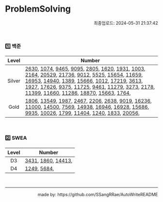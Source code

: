 # ProblemSolving
<p align="right"> 최종업로드: 2024-05-31 21:37:42 </p>


<br/>

### 1️⃣ 백준
| Level | Number |
| :------: | ------ |
| Silver | [2630](https://github.com/SSangRRae/ProblemSolving/tree/main/백준/Silver/2630. 색종이 만들기), [1074](https://github.com/SSangRRae/ProblemSolving/tree/main/백준/Silver/1074. Z), [9465](https://github.com/SSangRRae/ProblemSolving/tree/main/백준/Silver/9465. 스티커), [9095](https://github.com/SSangRRae/ProblemSolving/tree/main/백준/Silver/9095. 1， 2， 3 더하기), [2805](https://github.com/SSangRRae/ProblemSolving/tree/main/백준/Silver/2805. 나무 자르기), [1620](https://github.com/SSangRRae/ProblemSolving/tree/main/백준/Silver/1620. 나는야 포켓몬 마스터 이다솜), [1931](https://github.com/SSangRRae/ProblemSolving/tree/main/백준/Silver/1931. 회의실 배정), [1003](https://github.com/SSangRRae/ProblemSolving/tree/main/백준/Silver/1003. 피보나치 함수), [2164](https://github.com/SSangRRae/ProblemSolving/tree/main/백준/Silver/2164. 카드2), [20529](https://github.com/SSangRRae/ProblemSolving/tree/main/백준/Silver/20529. 가장 가까운 세 사람의 심리적 거리), [21736](https://github.com/SSangRRae/ProblemSolving/tree/main/백준/Silver/21736. 헌내기는 친구가 필요해), [9012](https://github.com/SSangRRae/ProblemSolving/tree/main/백준/Silver/9012. 괄호), [5525](https://github.com/SSangRRae/ProblemSolving/tree/main/백준/Silver/5525. IOIOI), [15654](https://github.com/SSangRRae/ProblemSolving/tree/main/백준/Silver/15654. N과 M （5）), [11659](https://github.com/SSangRRae/ProblemSolving/tree/main/백준/Silver/11659. 구간 합 구하기 4), [16953](https://github.com/SSangRRae/ProblemSolving/tree/main/백준/Silver/16953. A → B), [14940](https://github.com/SSangRRae/ProblemSolving/tree/main/백준/Silver/14940. 쉬운 최단거리), [1389](https://github.com/SSangRRae/ProblemSolving/tree/main/백준/Silver/1389. 케빈 베이컨의 6단계 법칙), [15666](https://github.com/SSangRRae/ProblemSolving/tree/main/백준/Silver/15666. N과 M （12）), [1012](https://github.com/SSangRRae/ProblemSolving/tree/main/백준/Silver/1012. 유기농 배추), [17219](https://github.com/SSangRRae/ProblemSolving/tree/main/백준/Silver/17219. 비밀번호 찾기), [3613](https://github.com/SSangRRae/ProblemSolving/tree/main/백준/Silver/3613. Java vs C＋＋), [1927](https://github.com/SSangRRae/ProblemSolving/tree/main/백준/Silver/1927. 최소 힙), [17626](https://github.com/SSangRRae/ProblemSolving/tree/main/백준/Silver/17626. Four Squares), [9375](https://github.com/SSangRRae/ProblemSolving/tree/main/백준/Silver/9375. 패션왕 신해빈), [11725](https://github.com/SSangRRae/ProblemSolving/tree/main/백준/Silver/11725. 트리의 부모 찾기), [9461](https://github.com/SSangRRae/ProblemSolving/tree/main/백준/Silver/9461. 파도반 수열), [11279](https://github.com/SSangRRae/ProblemSolving/tree/main/백준/Silver/11279. 최대 힙), [3273](https://github.com/SSangRRae/ProblemSolving/tree/main/백준/Silver/3273. 두 수의 합), [2178](https://github.com/SSangRRae/ProblemSolving/tree/main/백준/Silver/2178. 미로 탐색), [11399](https://github.com/SSangRRae/ProblemSolving/tree/main/백준/Silver/11399. ATM), [11660](https://github.com/SSangRRae/ProblemSolving/tree/main/백준/Silver/11660. 구간 합 구하기 5), [11286](https://github.com/SSangRRae/ProblemSolving/tree/main/백준/Silver/11286. 절댓값 힙), [18870](https://github.com/SSangRRae/ProblemSolving/tree/main/백준/Silver/18870. 좌표 압축), [15663](https://github.com/SSangRRae/ProblemSolving/tree/main/백준/Silver/15663. N과 M （9）), [1764](https://github.com/SSangRRae/ProblemSolving/tree/main/백준/Silver/1764. 듣보잡),  |
| Gold | [1806](https://github.com/SSangRRae/ProblemSolving/tree/main/백준/Gold/1806. 부분합), [13549](https://github.com/SSangRRae/ProblemSolving/tree/main/백준/Gold/13549. 숨바꼭질 3), [1987](https://github.com/SSangRRae/ProblemSolving/tree/main/백준/Gold/1987. 알파벳), [2467](https://github.com/SSangRRae/ProblemSolving/tree/main/백준/Gold/2467. 용액), [2206](https://github.com/SSangRRae/ProblemSolving/tree/main/백준/Gold/2206. 벽 부수고 이동하기), [2638](https://github.com/SSangRRae/ProblemSolving/tree/main/백준/Gold/2638. 치즈), [9019](https://github.com/SSangRRae/ProblemSolving/tree/main/백준/Gold/9019. DSLR), [16236](https://github.com/SSangRRae/ProblemSolving/tree/main/백준/Gold/16236. 아기 상어), [11000](https://github.com/SSangRRae/ProblemSolving/tree/main/백준/Gold/11000. 강의실 배정), [14500](https://github.com/SSangRRae/ProblemSolving/tree/main/백준/Gold/14500. 테트로미노), [7569](https://github.com/SSangRRae/ProblemSolving/tree/main/백준/Gold/7569. 토마토), [14938](https://github.com/SSangRRae/ProblemSolving/tree/main/백준/Gold/14938. 서강그라운드), [16946](https://github.com/SSangRRae/ProblemSolving/tree/main/백준/Gold/16946. 벽 부수고 이동하기 4), [16928](https://github.com/SSangRRae/ProblemSolving/tree/main/백준/Gold/16928. 뱀과 사다리 게임), [15686](https://github.com/SSangRRae/ProblemSolving/tree/main/백준/Gold/15686. 치킨 배달), [9935](https://github.com/SSangRRae/ProblemSolving/tree/main/백준/Gold/9935. 문자열 폭발), [10026](https://github.com/SSangRRae/ProblemSolving/tree/main/백준/Gold/10026. 적록색약), [1799](https://github.com/SSangRRae/ProblemSolving/tree/main/백준/Gold/1799. 비숍), [11404](https://github.com/SSangRRae/ProblemSolving/tree/main/백준/Gold/11404. 플로이드), [1240](https://github.com/SSangRRae/ProblemSolving/tree/main/백준/Gold/1240. 노드사이의 거리), [1833](https://github.com/SSangRRae/ProblemSolving/tree/main/백준/Gold/1833. 고속철도 설계하기), [20056](https://github.com/SSangRRae/ProblemSolving/tree/main/백준/Gold/20056. 마법사 상어와 파이어볼),  |

<br/>

### 2️⃣ SWEA
| Level | Number |
| :------: | ------ |
| D3 | [3431](https://github.com/SSangRRae/ProblemSolving/tree/main/SWEA/D3/3431. 준환이의 운동관리), [1860](https://github.com/SSangRRae/ProblemSolving/tree/main/SWEA/D3/1860. 진기의 최고급 붕어빵), [14413](https://github.com/SSangRRae/ProblemSolving/tree/main/SWEA/D3/14413. 격자판 칠하기),  |
| D4 | [1249](https://github.com/SSangRRae/ProblemSolving/tree/main/SWEA/D4/1249. ［S／W 문제해결 응용］ 4일차 － 보급로), [5684](https://github.com/SSangRRae/ProblemSolving/tree/main/SWEA/D4/5684. ［Professional］ 운동),  |

<br/>

 --- 

 <p align="right"> made by: https://github.com/SSangRRae/AutoWriteREADME</p>